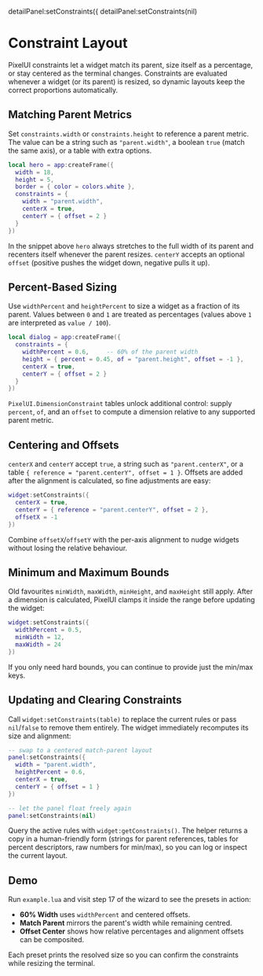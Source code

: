 detailPanel:setConstraints({
detailPanel:setConstraints(nil)
# Constraint Layout

PixelUI constraints let a widget match its parent, size itself as a percentage, or stay centered as the terminal changes. Constraints are evaluated whenever a widget (or its parent) is resized, so dynamic layouts keep the correct proportions automatically.

## Matching Parent Metrics

Set `constraints.width` or `constraints.height` to reference a parent metric. The value can be a string such as `"parent.width"`, a boolean `true` (match the same axis), or a table with extra options.

```lua
local hero = app:createFrame({
  width = 18,
  height = 5,
  border = { color = colors.white },
  constraints = {
    width = "parent.width",
    centerX = true,
    centerY = { offset = 2 }
  }
})
```

In the snippet above `hero` always stretches to the full width of its parent and recenters itself whenever the parent resizes. `centerY` accepts an optional `offset` (positive pushes the widget down, negative pulls it up).

## Percent-Based Sizing

Use `widthPercent` and `heightPercent` to size a widget as a fraction of its parent. Values between `0` and `1` are treated as percentages (values above `1` are interpreted as `value / 100`).

```lua
local dialog = app:createFrame({
  constraints = {
    widthPercent = 0.6,     -- 60% of the parent width
    height = { percent = 0.45, of = "parent.height", offset = -1 },
    centerX = true,
    centerY = { offset = 2 }
  }
})
```

`PixelUI.DimensionConstraint` tables unlock additional control: supply `percent`, `of`, and an `offset` to compute a dimension relative to any supported parent metric.

## Centering and Offsets

`centerX` and `centerY` accept `true`, a string such as `"parent.centerX"`, or a table `{ reference = "parent.centerY", offset = 1 }`. Offsets are added after the alignment is calculated, so fine adjustments are easy:

```lua
widget:setConstraints({
  centerX = true,
  centerY = { reference = "parent.centerY", offset = 2 },
  offsetX = -1
})
```

Combine `offsetX`/`offsetY` with the per-axis alignment to nudge widgets without losing the relative behaviour.

## Minimum and Maximum Bounds

Old favourites `minWidth`, `maxWidth`, `minHeight`, and `maxHeight` still apply. After a dimension is calculated, PixelUI clamps it inside the range before updating the widget:

```lua
widget:setConstraints({
  widthPercent = 0.5,
  minWidth = 12,
  maxWidth = 24
})
```

If you only need hard bounds, you can continue to provide just the min/max keys.

## Updating and Clearing Constraints

Call `widget:setConstraints(table)` to replace the current rules or pass `nil`/`false` to remove them entirely. The widget immediately recomputes its size and alignment:

```lua
-- swap to a centered match-parent layout
panel:setConstraints({
  width = "parent.width",
  heightPercent = 0.6,
  centerX = true,
  centerY = { offset = 1 }
})

-- let the panel float freely again
panel:setConstraints(nil)
```

Query the active rules with `widget:getConstraints()`. The helper returns a copy in a human-friendly form (strings for parent references, tables for percent descriptors, raw numbers for min/max), so you can log or inspect the current layout.

## Demo

Run `example.lua` and visit step 17 of the wizard to see the presets in action:

- **60% Width** uses `widthPercent` and centered offsets.
- **Match Parent** mirrors the parent's width while remaining centred.
- **Offset Center** shows how relative percentages and alignment offsets can be composited.

Each preset prints the resolved size so you can confirm the constraints while resizing the terminal.
